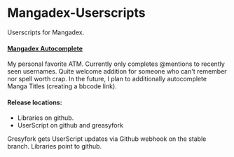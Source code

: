 # Mangadex-Userscripts
Userscripts for Mangadex.

#### [Mangadex Autocomplete](https://github.com/Brandon-Beck/Mangadex-Userscripts/raw/stable/bbcode-autocomplete.user.js)
My personal favorite ATM.
Currently only completes \@mentions to recently seen usernames. Quite welcome addition for someone who can't remember nor spell worth crap.
In the future, I plan to additionally autocomplete Manga Titles (creating a bbcode link).

#### Release locations:
* Libraries on github.
* UserScript on github and greasyfork

Gresyfork gets UserScript updates via Github webhook on the stable branch. Libraries point to github.
